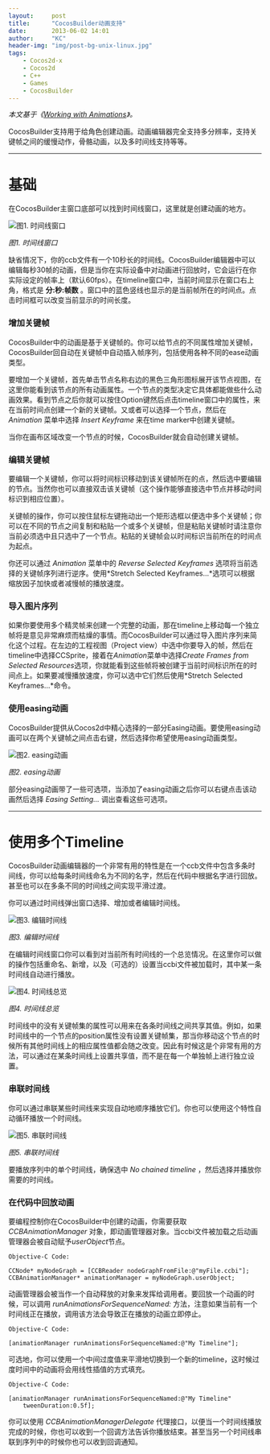```yaml
---
layout:     post
title:      "CocosBuilder动画支持"
date:       2013-06-02 14:01
author:     "KC"
header-img: "img/post-bg-unix-linux.jpg"
tags:
    - Cocos2d-x
    - Cocos2d
    - C++
    - Games
    - CocosBuilder
---
```


*本文基于《[Working with Animations](https://github.com/cocos2d/CocosBuilder/blob/master/Documentation/6.%20Working%20with%20Animations.md)》。*

CocosBuilder支持用于给角色创建动画。动画编辑器完全支持多分辨率，支持关键帧之间的缓慢动作，骨骼动画，以及多时间线支持等等。

---

# 基础

在CocosBuilder主窗口底部可以找到时间线窗口，这里就是创建动画的地方。

![图1. 时间线窗口](/attachments/2013-06-02/6-1.png)

*图1. 时间线窗口*

缺省情况下，你的ccb文件有一个10秒长的时间线。CocosBuilder编辑器中可以编辑每秒30帧的动画，但是当你在实际设备中对动画进行回放时，它会运行在你实际设定的帧率上（默认60fps）。在timeline窗口中，当前时间显示在窗口右上角，格式是 **分:秒:帧数** 。窗口中的蓝色竖线也显示的是当前帧所在的时间点。点击时间框可以改变当前显示的时间长度。

### 增加关键帧

CocosBuilder中的动画是基于关键帧的。你可以给节点的不同属性增加关键帧，CocosBuilder回自动在关键帧中自动插入帧序列，包括使用各种不同的ease动画类型。

要增加一个关键帧，首先单击节点名称右边的黑色三角形图标展开该节点视图，在这里你能看到该节点的所有动画属性。一个节点的类型决定它具体都能做些什么动画效果。看到节点之后你就可以按住Option键然后点击timeline窗口中的属性，来在当前时间点创建一个新的关键帧。又或者可以选择一个节点，然后在 *Animation* 菜单中选择 *Insert Keyframe* 来在time marker中创建关键帧。

当你在画布区域改变一个节点的时候，CocosBuilder就会自动创建关键帧。

### 编辑关键帧

要编辑一个关键帧，你可以将时间标识移动到该关键帧所在的点，然后选中要编辑的节点。当然你也可以直接双击该关键帧（这个操作能够直接选中节点并移动时间标识到相应位置）。

关键帧的操作，你可以按住鼠标左键拖动出一个矩形选框以便选中多个关键帧；你可以在不同的节点之间复制和粘贴一个或多个关键帧，但是粘贴关键帧时请注意你当前必须选中且只选中了一个节点。粘贴的关键帧会以时间标识当前所在的时间点为起点。

你还可以通过 *Animation* 菜单中的 *Reverse Selected Keyframes* 选项将当前选择的关键帧序列进行逆序。使用*Stretch Selected Keyframes…*选项可以根据缩放因子加快或者减慢帧的播放速度。

### 导入图片序列

如果你要使用多个精灵帧来创建一个完整的动画，那在timeline上移动每一个独立帧将是意见非常麻烦而枯燥的事情。而CocosBuilder可以通过导入图片序列来简化这个过程。在左边的工程视图（Project view）中选中你要导入的帧，然后在timeline中选择CCSprite，接着在*Animation*菜单中选择*Create Frames from Selected Resources*选项，你就能看到这些帧将被创建于当前时间标识所在的时间点上。如果要减慢播放速度，你可以选中它们然后使用*Stretch Selected Keyframes…*命令。

### 使用easing动画

CocosBuilder提供从Cocos2d中精心选择的一部分Easing动画。要使用easing动画可以在两个关键帧之间点击右键，然后选择你希望使用easing动画类型。

![图2. easing动画](/attachments/2013-06-02/6-2.png "图2. easing动画")

*图2. easing动画*

部分easing动画带了一些可选项，当添加了easing动画之后你可以右键点击该动画然后选择 *Easing Setting...* 调出查看这些可选项。

---

# 使用多个Timeline

CocosBuilder动画编辑器的一个非常有用的特性是在一个ccb文件中包含多条时间线，你可以给每条时间线命名为不同的名字，然后在代码中根据名字进行回放。甚至也可以在多条不同的时间线之间实现平滑过渡。

你可以通过时间线弹出窗口选择、增加或者编辑时间线。

![图3. 编辑时间线](/attachments/2013-06-02/6-3.png "")

*图3. 编辑时间线*

在编辑时间线窗口你可以看到对当前所有时间线的一个总览情况。在这里你可以做的操作包括重命名、新增，以及（可选的）设置当ccbi文件被加载时，其中某一条时间线自动进行播放。

![图4. 时间线总览](/attachments/2013-06-02/6-4.png "")

*图4. 时间线总览*

时间线中的没有关键帧集的属性可以用来在各条时间线之间共享其值。例如，如果时间线中的一个节点的position属性没有设置关键帧集，那当你移动这个节点的时候所有其他时间线上的相应属性值都会随之改变。因此有时候这是个非常有用的方法，可以通过在某条时间线上设置共享值，而不是在每一个单独帧上进行独立设置。

### 串联时间线

你可以通过串联某些时间线来实现自动地顺序播放它们。你也可以使用这个特性自动循环播放一个时间线。

![图5. 串联时间线](/attachments/2013-06-02/6-5.png "")

*图5. 串联时间线*

要播放序列中的单个时间线，确保选中 *No chained timeline* ，然后选择并播放你需要的时间线。

### 在代码中回放动画

要编程控制你在CocosBuilder中创建的动画，你需要获取 *CCBAnimationManager* 对象，即动画管理器对象。当ccbi文件被加载之后动画管理器会被自动赋予*userObject*节点。

`Objective-C Code:`

    CCNode* myNodeGraph = [CCBReader nodeGraphFromFile:@"myFile.ccbi"];
    CCBAnimationManager* animationManager = myNodeGraph.userObject;
    
动画管理器会被当作一个自动释放的对象来发挥给调用者。要回放一个动画的时候，可以调用 *runAnimationsForSequenceNamed:* 方法，注意如果当前有一个时间线正在播放，调用该方法会导致正在播放的动画立即停止。

`Objective-C Code:`

    [animationManager runAnimationsForSequenceNamed:@"My Timeline"];
    
可选地，你可以使用一个中间过度值来平滑地切换到一个新的timeline，这时候过度时间中的动画将会用线性插值的方式填充。

`Objective-C Code:`

    [animationManager runAnimationsForSequenceNamed:@"My Timeline" 
        tweenDuration:0.5f];
        
你可以使用 *CCBAnimationManagerDelegate* 代理接口，以便当一个时间线播放完成的时候，你也可以收到一个回调方法告诉你播放结束。甚至当另一个时间线串联到序列中的时候你也可以收到回调通知。